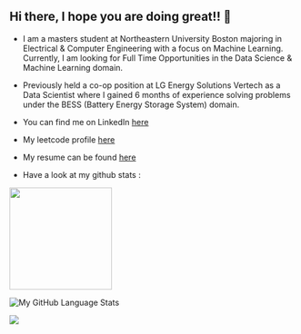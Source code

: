 ## Hi there, I hope you are doing great!! 👋


- I am a masters student at Northeastern University Boston majoring in Electrical & Computer Engineering with a focus on Machine Learning. Currently, I am looking for Full Time Opportunities in the Data Science & Machine Learning domain.
- Previously held a co-op position at LG Energy Solutions Vertech as a Data Scientist where I gained 6 months of experience solving problems under the BESS (Battery Energy Storage System) domain.
- You can find me on LinkedIn [here](https://www.linkedin.com/in/hunysingha/)
- My leetcode profile [here](https://leetcode.com/u/huny_singha/)
- My resume can be found [here](https://drive.google.com/file/d/1wUlepxcFBxre23lteqz_IT6OBS75dNfe/view?usp=sharing)

- Have a look at my github stats : 
<img height="180em" src="https://github-readme-stats.vercel.app/api?username=Hsingha&show_icons=true&hide_border=true&&count_private=true&include_all_commits=true" />

![My GitHub Language Stats](https://github-readme-stats.vercel.app/api/top-langs/?username=hsingha&langs_count=5&theme=omni)


![](https://komarev.com/ghpvc/?username=Hsingha&color=red)


<!--
**hsingha/hsingha** is a ✨ _special_ ✨ repository because its `README.md` (this file) appears on your GitHub profile.

Here are some ideas to get you started:

- 🔭 I’m currently working on ...
- 🌱 I’m currently learning ...
- 👯 I’m looking to collaborate on ...
- 🤔 I’m looking for help with ...
- 💬 Ask me about ...
- 📫 How to reach me: ...
- 😄 Pronouns: ...
- ⚡ Fun fact: ...
-->

